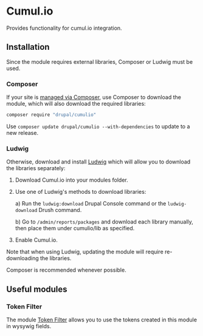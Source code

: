# Cumul.io

Provides functionality for cumul.io integration.

## Installation
Since the module requires external libraries, Composer or Ludwig must be used.

### Composer
If your site is [managed via Composer](https://www.drupal.org/node/2718229), 
use Composer to download the module, which will also download the required
libraries:
   ```sh
   composer require "drupal/cumulio"
   ```

Use ```composer update drupal/cumulio --with-dependencies``` to update to a new
release.

### Ludwig
Otherwise, download and install [Ludwig](https://www.drupal.org/project/ludwig)
which will allow you
to download the libraries separately:
1) Download Cumul.io into your modules folder.
2) Use one of Ludwig's methods to download libraries:

    a) Run the ```ludwig:download``` Drupal Console command or the 
    ```ludwig-download``` Drush command.

    b) Go to ```/admin/reports/packages``` and download each library manually, 
    then place them under cumulio/lib as specified.

3) Enable Cumul.io.

Note that when using Ludwig, updating the module will require re-downloading 
the libraries.

Composer is recommended whenever possible.

## Useful modules

### Token Filter

The module [Token Filter](https://www.drupal.org/project/token_filter) allows
you to use the tokens created in this module in wysywig fields.
